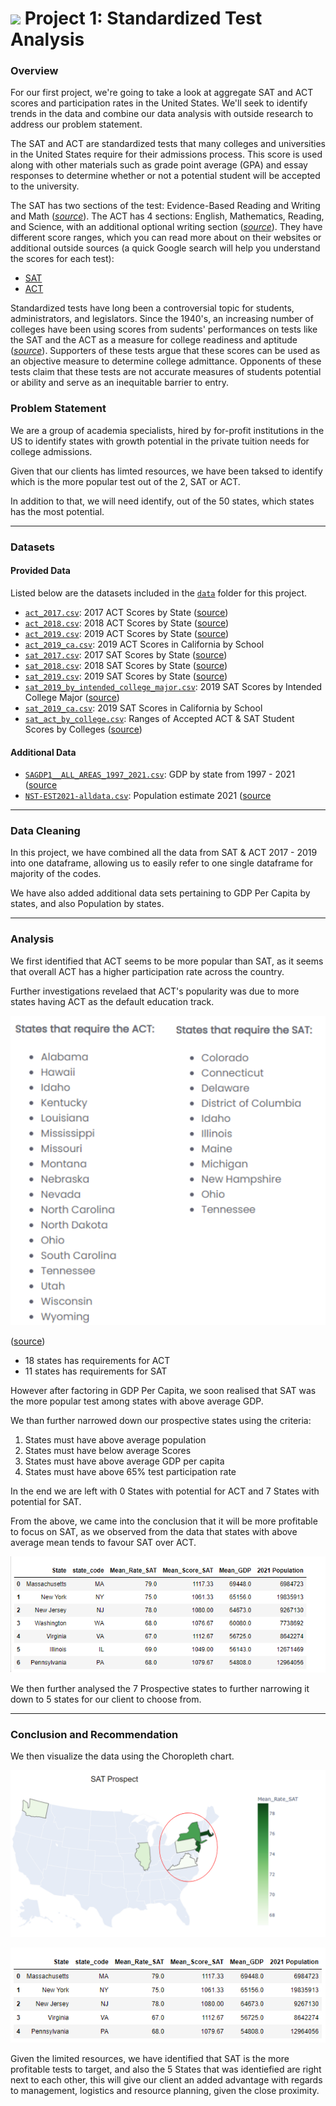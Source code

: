 # ![](https://ga-dash.s3.amazonaws.com/production/assets/logo-9f88ae6c9c3871690e33280fcf557f33.png) Project 1: Standardized Test Analysis

### Overview

For our first project, we're going to take a look at aggregate SAT and ACT scores and participation rates in the United States. We'll seek to identify trends in the data and combine our data analysis with outside research to address our problem statement.

The SAT and ACT are standardized tests that many colleges and universities in the United States require for their admissions process. This score is used along with other materials such as grade point average (GPA) and essay responses to determine whether or not a potential student will be accepted to the university.

The SAT has two sections of the test: Evidence-Based Reading and Writing and Math ([*source*](https://www.princetonreview.com/college/sat-sections)). The ACT has 4 sections: English, Mathematics, Reading, and Science, with an additional optional writing section ([*source*](https://www.act.org/content/act/en/products-and-services/the-act/scores/understanding-your-scores.html)). They have different score ranges, which you can read more about on their websites or additional outside sources (a quick Google search will help you understand the scores for each test):
* [SAT](https://collegereadiness.collegeboard.org/sat)
* [ACT](https://www.act.org/content/act/en.html)

Standardized tests have long been a controversial topic for students, administrators, and legislators. Since the 1940's, an increasing number of colleges have been using scores from sudents' performances on tests like the SAT and the ACT as a measure for college readiness and aptitude ([*source*](https://www.minotdailynews.com/news/local-news/2017/04/a-brief-history-of-the-sat-and-act/)). Supporters of these tests argue that these scores can be used as an objective measure to determine college admittance. Opponents of these tests claim that these tests are not accurate measures of students potential or ability and serve as an inequitable barrier to entry.

### Problem Statement

We are a group of academia specialists, hired by for-profit institutions in the US to identify states with growth potential in the private tuition needs for college admissions.

Given that our clients has limted resources, we have been taksed to identify which is the more popular test out of the 2, SAT or ACT.

In addition to that, we will need identify, out of the 50 states, which states has the most potential.


---

### Datasets

#### Provided Data

Listed below are the datasets included in the [`data`](../data/) folder for this project. 

* [`act_2017.csv`](../data/act_2017.csv): 2017 ACT Scores by State ([source](https://blog.prepscholar.com/act-scores-by-state-averages-highs-and-lows))
* [`act_2018.csv`](../data/act_2018.csv): 2018 ACT Scores by State ([source](https://blog.prepscholar.com/act-scores-by-state-averages-highs-and-lows))
* [`act_2019.csv`](../data/act_2019.csv): 2019 ACT Scores by State ([source](https://blog.prepscholar.com/act-scores-by-state-averages-highs-and-lows))
* [`act_2019_ca.csv`](../data/act_2019_ca.csv): 2019 ACT Scores in California by School
* [`sat_2017.csv`](../data/sat_2017.csv): 2017 SAT Scores by State ([source](https://blog.collegevine.com/here-are-the-average-sat-scores-by-state/))
* [`sat_2018.csv`](../data/sat_2018.csv): 2018 SAT Scores by State ([source](https://blog.collegevine.com/here-are-the-average-sat-scores-by-state/))
* [`sat_2019.csv`](../data/sat_2019.csv): 2019 SAT Scores by State ([source](https://blog.prepscholar.com/average-sat-scores-by-state-most-recent))
* [`sat_2019_by_intended_college_major.csv`](../data/sat_2019_by_intended_college_major.csv): 2019 SAT Scores by Intended College Major ([source](https://reports.collegeboard.org/pdf/2019-total-group-sat-suite-assessments-annual-report.pdf))
* [`sat_2019_ca.csv`](../data/sat_2019_ca.csv): 2019 SAT Scores in California by School
* [`sat_act_by_college.csv`](../data/sat_act_by_college.csv): Ranges of Accepted ACT & SAT Student Scores by Colleges ([source](https://www.compassprep.com/college-profiles/))



#### Additional Data
* [`SAGDP1__ALL_AREAS_1997_2021.csv`](../data/SAGDP1__ALL_AREAS_1997_2021.csv): GDP by state from 1997 - 2021 ([source](https://www.bea.gov/data/gdp/gross-domestic-product)
* [`NST-EST2021-alldata.csv`](../data/NST-EST2021-alldata.csv): Population estimate 2021 ([source]( https://www2.census.gov/programs-surveys/popest/datasets/2020-2021/state/totals/)

---

### Data Cleaning
In this project, we have combined all the data from SAT & ACT 2017 - 2019 into one dataframe,
allowing us to easily refer to one single dataframe for majority of the codes.

We have also added additional data sets pertaining to GDP Per Capita by states, and also Population by states.

---

### Analysis
We first identified that ACT seems to be more popular than SAT, as it seems that overall ACT has a higher participation rate across the country.

Further investigations revelaed that ACT's popularity was due to more states having ACT as the default education track.



![This is an image](./images/StateMandate.png)

([source](https://testive.com/state-sat-act/))
- 18 states has requirements for ACT
- 11 states has requirements for SAT


However after factoring in GDP Per Capita,
we soon realised that SAT was the more popular test among states with above average GDP.

We than further narrowed down our prospective states using the criteria:
1) States must have above average population
2) States must have below average Scores 
3) States must have above average GDP per capita
4) States must have above 65% test participation rate

In the end we are left with 0 States with potential for ACT
and 7 States with potential for SAT.

From the above, we came into the conclusion that it will be more profitable to focus on SAT, as we observed from the data that states with above average mean tends to favour SAT over ACT.

![This is an image](./images/SAT_Prospect.png)

We then further analysed the 7 Prospective states to further narrowing it down to 5 states for our client to choose from.

---

### Conclusion and Recommendation

We then visualize the data using the Choropleth chart.

![This is an image](./images/conclusion.png)

![This is an image](./images/SAT_Conclusion.png)

Given the limited resources, we have identified that SAT is the more profitable tests to target, and also the 5 States that was identiefied are right next to each other, 
this will give our client an added advantage with regards to management, logistics and resource planning, given the close proximity.


